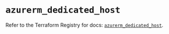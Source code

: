 # `azurerm_dedicated_host`

Refer to the Terraform Registry for docs: [`azurerm_dedicated_host`](https://registry.terraform.io/providers/hashicorp/azurerm/3.104.0/docs/resources/dedicated_host).
